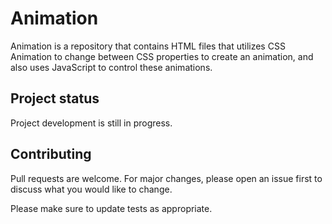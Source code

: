 # Animation
Animation is a repository that contains HTML files that utilizes CSS Animation to change between CSS properties to create an animation, and also uses JavaScript to control these animations.

## Project status
Project development is still in progress.

## Contributing
Pull requests are welcome. For major changes, please open an issue first to discuss what you would like to change.

Please make sure to update tests as appropriate.